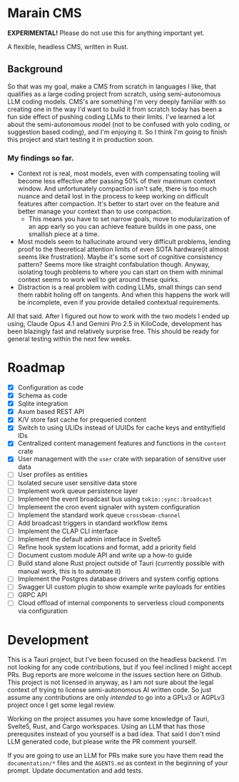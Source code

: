 # Marain CMS

**EXPERIMENTAL!** Please do not use this for anything important yet.

A flexible, headless CMS, written in Rust.

## Background

So that was my goal, make a CMS from scratch in languages I like, that qualifies as a large coding project from scratch, using semi-autonomous LLM coding models.  CMS's are something I'm very deeply familiar with so creating one in the way I'd want to build it from scratch today has been a fun side effect of pushing coding LLMs to their limits.  I've learned a lot about the semi-autonomous model (not to be confused with yolo coding, or suggestion based coding), and I'm enjoying it.  So I think I'm going to finish this project and start testing it in production soon.

### My findings so far.  

- Context rot is real, most models, even with compensating tooling will become less effective after passing 50% of their maximum context window.  And unfortunately compaction isn't safe, there is too much nuance and detail lost in the process to keep working on difficult features after compaction.  It's better to start over on the feature and better manage your context than to use compaction.
    - This means you have to set narrow goals, move to modularization of an app early so you can achieve feature builds in one pass, one smallish piece at a time.
- Most models seem to hallucinate around very difficult problems, lending proof to the theoretical attention limits of even SOTA hardware(it almost seems like frustration).  Maybe it's some sort of cognitive consistency pattern?  Seems more like straight confabulation though.  Anyway, isolating tough problems to where you can start on them with minimal context seems to work well to get around these quirks.
- Distraction is a real problem with coding LLMs, small things can send them rabbit holing off on tangents.  And when this happens the work will be incomplete, even if you provide detailed contextual requirements.

All that said.  After I figured out how to work with the two models I ended up using, Claude Opus 4.1 and Gemini Pro 2.5 in KiloCode, development has been blazingly fast and relatively surprise free.  This should be ready for general testing within the next few weeks.

# Roadmap

- [x] Configuration as code
- [x] Schema as code
- [x] Sqlite integration
- [x] Axum based REST API
- [x] K/V store fast cache for prequeried content
- [x] Switch to using ULIDs instead of UUIDs for cache keys and entity/field IDs
- [x] Centralized content management features and functions in the `content` crate
- [x] User management with the `user` crate with separation of sensitive user data
- [ ] User profiles as entities
- [ ] Isolated secure user sensitive data store
- [ ] Implement work queue persistence layer
- [ ] Implement the event broadcast bus using `tokio::sync::broadcast`
- [ ] Implemeent the cron event signaler with system configuration
- [ ] Implement the standard work queue `crossbeam-channel`
- [ ] Add broadcast triggers in standard workflow items
- [ ] Implement the CLAP CLI interface
- [ ] Implement the default admin interface in Svelte5
- [ ] Refine hook system locations and format, add a priority field
- [ ] Document custom module API and write up a how-to guide
- [ ] Build stand alone Rust project outside of Tauri (currently possible with manual work, this is to automate it)
- [ ] Implement the Postgres database drivers and system config options
- [ ] Swagger UI custom plugin to show example write payloads for entities
- [ ] GRPC API
- [ ] Cloud offload of internal components to serverless cloud components via configuration 

# Development

This is a Tauri project, but I've been focused on the headless backend.  I'm not looking for any code contributions, but if you feel inclined I might accept PRs.  Bug reports are more welcome in the issues section here on Github.  This project is not licensed in anyway, as I am not sure about the legal context of trying to license semi-autonomous AI written code.  So just assume any contributions are only *intended* to go into a GPLv3 or AGPLv3 project once I get some legal review.

Working on the project assumes you have some knowledge of Tauri, Svelte5, Rust, and Cargo workspaces.  Using an LLM that has those prerequsites instead of you yourself is a bad idea.  That said I don't mind LLM generated code, but please write the PR comment yourself.

If you are going to use an LLM for PRs make sure you have them read the `documentation/*` files and the `AGENTS.md` as context in the beginning of your prompt.  Update documentation and add tests.